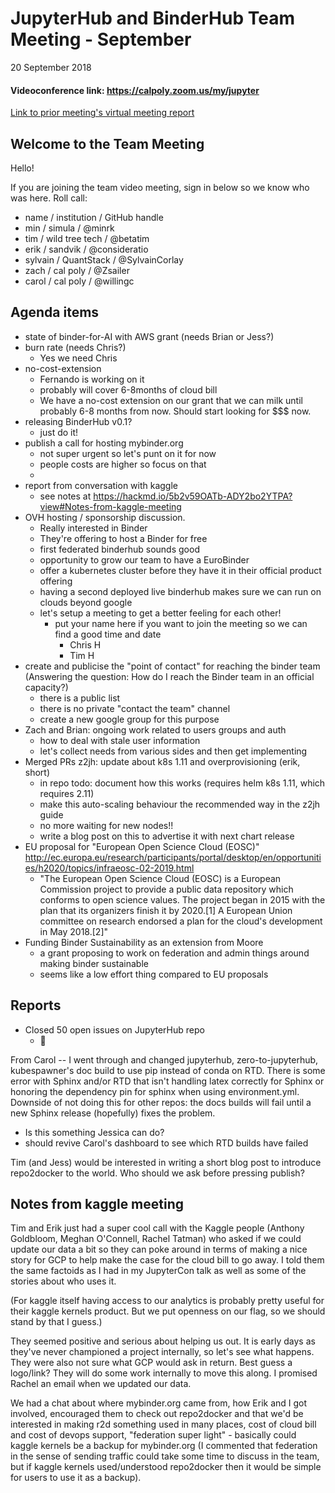 # JupyterHub and BinderHub Team Meeting - September

20 September 2018


#### Videoconference link: https://calpoly.zoom.us/my/jupyter
[Link to prior meeting's virtual meeting report](https://hackmd.io/mxW1bFAVQYKmPfp8MIxwdQ?edit)

## Welcome to the Team Meeting

Hello!

If you are joining the team video meeting, sign in below so we know who was here. Roll call:

* name / institution / GitHub handle
* min / simula / @minrk
* tim / wild tree tech / @betatim
* erik / sandvik / @consideratio
* sylvain / QuantStack / @SylvainCorlay
* zach / cal poly / @Zsailer
* carol / cal poly / @willingc

## Agenda items

* state of binder-for-AI with AWS grant (needs Brian or Jess?)
* burn rate (needs Chris?)
    * Yes we need Chris 
* no-cost-extension
    * Fernando is working on it
    * probably will cover 6-8months of cloud bill
    * We have a no-cost extension on our grant that we can milk until probably 6-8 months from now. Should start looking for $$$ now.
* releasing BinderHub v0.1?
    * just do it!
* publish a call for hosting mybinder.org
    * not super urgent so let's punt on it for now
    * people costs are higher so focus on that
    * 
* report from conversation with kaggle
    * see notes at https://hackmd.io/5b2v59OATb-ADY2bo2YTPA?view#Notes-from-kaggle-meeting
* OVH hosting / sponsorship discussion.
    * Really interested in Binder
    * They're offering to host a Binder for free
    * first federated binderhub sounds good
    * opportunity to grow our team to have a EuroBinder
    * offer a kubernetes cluster before they have it in their official product offering
    * having a second deployed live binderhub makes sure we can run on clouds beyond google
    * let's setup a meeting to get a better feeling for each other!
        * put your name here if you want to join the meeting so we can find a good time and date
            * Chris H
            * Tim H
* create and publicise the "point of contact" for reaching the binder team (Answering the question: How do I reach the Binder team in an official capacity?)
    * there is a public list
    * there is no private "contact the team" channel
    * create a new google group for this purpose
* Zach and Brian: ongoing work related to users groups and auth
    * how to deal with stale user information
    * let's collect needs from various sides and then get implementing
* Merged PRs z2jh: update about k8s 1.11 and overprovisioning (erik, short)
    * in repo todo: document how this works (requires helm k8s 1.11, which requires 2.11)
    * make this auto-scaling behaviour the recommended way in the z2jh guide
    * no more waiting for new nodes!!
    * write a blog post on this to advertise it with next chart release
* EU proposal for "European Open Science Cloud (EOSC)" http://ec.europa.eu/research/participants/portal/desktop/en/opportunities/h2020/topics/infraeosc-02-2019.html
    * "The European Open Science Cloud (EOSC) is a European Commission project to provide a public data repository which conforms to open science values. The project began in 2015 with the plan that its organizers finish it by 2020.[1] A European Union committee on research endorsed a plan for the cloud's development in May 2018.[2]"
* Funding Binder Sustainability as an extension from Moore
    * a grant proposing to work on federation and admin things around making binder sustainable
    * seems like a low effort thing compared to EU proposals


## Reports

- Closed 50 open issues on JupyterHub repo 
    - 🎉

From Carol -- I went through and changed jupyterhub, zero-to-jupyterhub, kubespawner's doc build to use pip instead of conda on RTD. There is some error with Sphinx and/or RTD that isn't handling latex correctly for Sphinx or honoring the dependency pin for sphinx when using environment.yml. Downside of not doing this for other repos: the docs builds will fail until a new Sphinx release (hopefully) fixes the problem.
- Is this something Jessica can do?
- should revive Carol's dashboard to see which RTD builds have failed

Tim (and Jess) would be interested in writing a short blog post to introduce repo2docker to the world. Who should we ask before pressing publish?


## Notes from kaggle meeting

Tim and Erik just had a super cool call with the Kaggle people (Anthony Goldbloom, Meghan O'Connell, Rachel Tatman) who asked if we could update our data a bit so they can poke around in terms of making a nice story for GCP to help make the case for the cloud bill to go away. I told them the same factoids as I had in my JupyterCon talk as well as some of the stories about who uses it.

(For kaggle itself having access to our analytics is probably pretty useful for their kaggle kernels product. But we put openness on our flag, so we should stand by that I guess.)

They seemed positive and serious about helping us out. It is early days as they've never championed a project internally, so let's see what happens. They were also not sure what GCP would ask in return. Best guess a logo/link? They will do some work internally to move this along. I promised Rachel an email when we updated our data.

We had a chat about where mybinder.org came from, how Erik and I got involved, encouraged them to check out repo2docker and that we'd be interested in making r2d something used in many places, cost of cloud bill and cost of devops support, "federation super light" - basically could kaggle kernels be a backup for mybinder.org (I commented that federation in the sense of sending traffic could take some time to discuss in the team, but if kaggle kernels used/understood repo2docker then it would be simple for users to use it as a backup).